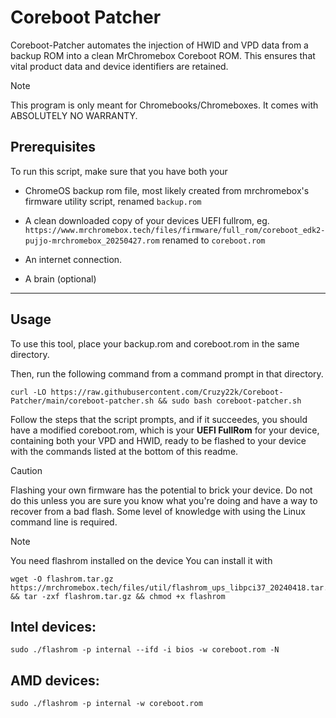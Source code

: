 # Coreboot Patcher
Coreboot-Patcher automates the injection of HWID and VPD data from a backup ROM into a clean MrChromebox Coreboot ROM. This ensures that vital product data and device identifiers are retained.

> [!NOTE]  
> This program is only meant for Chromebooks/Chromeboxes.
> It comes with ABSOLUTELY NO WARRANTY.


## Prerequisites
To run this script, make sure that you have both your
- ChromeOS backup rom file, most likely created from mrchromebox's firmware utility script, renamed `backup.rom`

- A clean downloaded copy of your devices UEFI fullrom, eg.
`https://www.mrchromebox.tech/files/firmware/full_rom/coreboot_edk2-pujjo-mrchromebox_20250427.rom`
renamed to `coreboot.rom`
- An internet connection.
- A brain (optional)
-----

## Usage

To use this tool, place your backup.rom and coreboot.rom in the same directory.

Then, run the following command from a command prompt in that directory.


```
curl -LO https://raw.githubusercontent.com/Cruzy22k/Coreboot-Patcher/main/coreboot-patcher.sh && sudo bash coreboot-patcher.sh
```

Follow the steps that the script prompts, and if it succeedes, you should have a modified coreboot.rom, 
which is your **UEFI FullRom** for your device, containing both your VPD and HWID, ready to be flashed to your device with the commands listed at the bottom of this readme.

> [!CAUTION]  
> Flashing your own firmware has the potential to brick your device. Do not do this unless you are sure you know what you're doing and have a way to recover from a bad flash. Some level of knowledge with using the Linux command line is required.

> [!NOTE]  
> You need flashrom installed on the device
You can install it with
```
wget -O flashrom.tar.gz https://mrchromebox.tech/files/util/flashrom_ups_libpci37_20240418.tar.gz && tar -zxf flashrom.tar.gz && chmod +x flashrom
```

Intel devices:
------
 ```
 sudo ./flashrom -p internal --ifd -i bios -w coreboot.rom -N
 ```

AMD devices:
------
 ```
 sudo ./flashrom -p internal -w coreboot.rom
 ```
    
